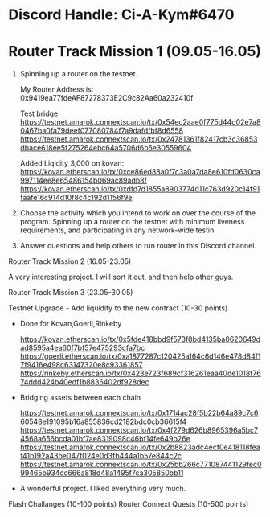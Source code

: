 # Discord Handle: Ci-A-Kym#6470
# Router Track Mission 1 (09.05-16.05)

 1) Spinning up a router on the testnet.

     My Router Address is: 0x9419ea77fdeAF87278373E2C9c82Aa60a232410f
     
       Test bridge:
       https://testnet.amarok.connextscan.io/tx/0x54ec2aae0f775d44d02e7a80467ba0fa79deef077080784f7a9dafdfbf8d6558
       https://testnet.amarok.connextscan.io/tx/0x24781361f82417cb3c36853dbace618ee5f275264ebc64a5706d6b5e30559604

       Added Liqidity 3,000 on kovan: 
       https://kovan.etherscan.io/tx/0xce86ed88a0f7c3a0a7da8e610fd0630ca997114ee8e65486154b069ac89adb8f
       https://kovan.etherscan.io/tx/0xdfd7d1855a8903774d11c763d920c14f91faafe16c914d10f8c4c192d1156f9e
       
       

 2) Choose the activity which you intend to work on over the course of the program.
       Spinning up a router on the testnet with minimum liveness requirements, and participating in any network-wide testin

 3) Answer questions and help others to run router in this Discord channel.

Router Track Mission 2 (16.05-23.05)

A very interesting project. I will sort it out, and then help other guys.

Router Track Mission 3 (23.05-30.05)

Testnet Upgrade - Add liquidity to the new contract (10-30 points)

-  Done for Kovan,Goerli,Rinkeby

    https://kovan.etherscan.io/tx/0x5fde418bbd9f573f8bd4135ba0620649dad8595a4ea60f7bf57e475293cfa7bc
    https://goerli.etherscan.io/tx/0xa1877287c120425a164c6d146e478d84f17f9416e498c63147320e8c93361857
    https://rinkeby.etherscan.io/tx/0x423e723f689cf316261eaa40de1018f7674ddd424b40edf1b8836402df928dec

-  Bridging assets between each chain

    https://testnet.amarok.connextscan.io/tx/0x1714ac28f5b22b64a89c7c660548e191095b16a855836cd2182bdc0cb36615f4
    https://testnet.amarok.connextscan.io/tx/0x4f279d626b8965396a5bc74568a656bcda01bf7ae8319098c46bf14fe649b26e
    https://testnet.amarok.connextscan.io/tx/0x2b8823adc4ecf0e418118feaf41b192a43be047f024e0d3fb444a1b57e844c2c
    https://testnet.amarok.connextscan.io/tx/0x25bb266c771087441129fec099465b934cc666a818d48a1495f7ca305850bb11

-  A wonderful project. I liked everything very much.

Flash Challanges (10-100 points)
Router Connext Quests (10-500 points)
